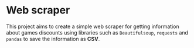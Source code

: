 # Web scraper

This project aims to create a simple web scraper for getting information about games discounts using libraries such as `Beautifulsoup`, `requests` and `pandas` to save the information as **CSV**.
